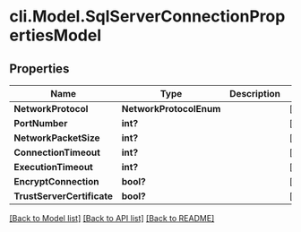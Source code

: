 # cli.Model.SqlServerConnectionPropertiesModel

## Properties

Name | Type | Description | Notes
------------ | ------------- | ------------- | -------------
**NetworkProtocol** | **NetworkProtocolEnum** |  | [optional] 
**PortNumber** | **int?** |  | [optional] 
**NetworkPacketSize** | **int?** |  | [optional] 
**ConnectionTimeout** | **int?** |  | [optional] 
**ExecutionTimeout** | **int?** |  | [optional] 
**EncryptConnection** | **bool?** |  | [optional] 
**TrustServerCertificate** | **bool?** |  | [optional] 

[[Back to Model list]](../README.md#documentation-for-models) [[Back to API list]](../README.md#documentation-for-api-endpoints) [[Back to README]](../README.md)

